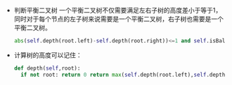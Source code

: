 - 判断平衡二叉树 一个平衡二叉树不仅需要满足左右子树的高度差小于等于1，同时对于每个节点的左子树来说需要是一个平衡二叉树，右子树也需要是一个平衡二叉树。

  ```python
  abs(self.depth(root.left)-self.depth(root.right))<=1 and self.isBalanced(root.left) and self.isBalanced(root.right)
  ```

- 计算树的高度可以记住：

  ```python
  def depth(self,root): 
    if not root: return 0 return max(self.depth(root.left),self.depth(root.right))+1
  ```

  